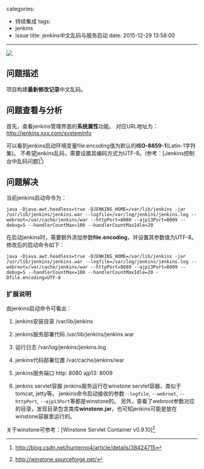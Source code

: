 categories:
  - 持续集成
tags:
  - jenkins
  - issue
title: jenkins中文乱码与服务启动
date: 2015-12-29 13:58:00
---
<img src="/asserts/images/logo/jenkins.png" class="img-logo img-center" />


## 问题描述
项目构建**最新修改记录**中文乱码。


## 问题查看与分析
首先，查看jenkins管理界面的**系统属性**功能。
对应URL地址为：http://jenkins.xxx.com/systemInfo

可以看到jenkins启动环境变量file.encoding值为默认的**ISO-8859-1**(Latin-1字符集)。
不希望jenkins乱码，需要设置其编码方式为UTF-8。(参考：[Jenkins控制台中乱码问题][^1])


## 问题解决
当前jenkins启动命令为：
``` shell
java -Djava.awt.headless=true -DJENKINS_HOME=/var/lib/jenkins -jar /usr/lib/jenkins/jenkins.war --logfile=/var/log/jenkins/jenkins.log --webroot=/var/cache/jenkins/war --httpPort=8080 --ajp13Port=8009 --debug=5 --handlerCountMax=100 --handlerCountMaxIdle=20
```

在启动jenkins时，需要额外添加参数**file.encoding**，并设置其参数值为UTF-8。
修改后的启动命令如下：
``` shell
java -Djava.awt.headless=true -DJENKINS_HOME=/var/lib/jenkins -jar /usr/lib/jenkins/jenkins.war --logfile=/var/log/jenkins/jenkins.log --webroot=/var/cache/jenkins/war --httpPort=8080 --ajp13Port=8009 --debug=5 --handlerCountMax=100 --handlerCountMaxIdle=20 -Dfile.encoding=UTF-8
```


### 扩展说明
由jenkins启动命令可看出：

1. jenkins安装目录
/var/lib/jenkins

2. jenkins服务部署代码
/usr/lib/jenkins/jenkins.war

3. 运行日志
/var/log/jenkins/jenkins.log

4. jenkins代码部署位置
/var/cache/jenkins/war

5. jenkins服务端口
http: 8080
ajp13: 8009

6. jenkins servlet容器
jenkins服务运行在winstone servlet容器，类似于tomcat, jetty等。
jenkins命令启动接收的参数`--logfile`, `--webroot`, `--httpPort`, `--ajp13Port`等都是winstone的。
另外，查看了webroot参数对应的目录，发现目录包含类库**winstone.jar**，也可知jenkins可能是放在winstone容器里运行的。

关于winstone可参考：[Winstone Servlet Container v0.9.10][^6]



[^1]: http://blog.csdn.net/hunterno4/article/details/38424715
[^2]: http://lee2013.iteye.com/blog/2108612
[^3]: http://zhidao.baidu.com/question/177248555728533364.html
[^4]: http://lee2013.iteye.com/blog/2108612
[^5]: http://www.xuebuyuan.com/2108588.html
[^6]: http://winstone.sourceforge.net/